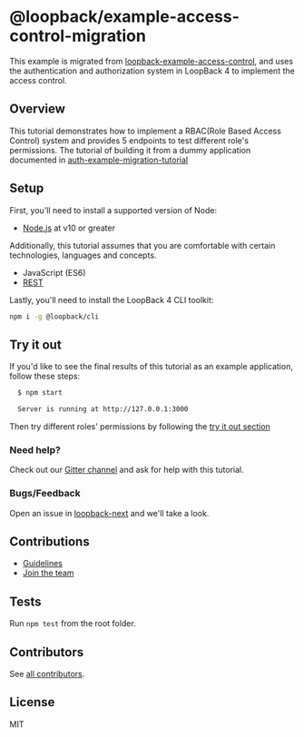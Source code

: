 # @loopback/example-access-control-migration

This example is migrated from
[loopback-example-access-control](https://github.com/strongloop/loopback-example-access-control),
and uses the authentication and authorization system in LoopBack 4 to implement
the access control.

## Overview

This tutorial demonstrates how to implement a RBAC(Role Based Access Control)
system and provides 5 endpoints to test different role's permissions. The
tutorial of building it from a dummy application documented in
[auth-example-migration-tutorial](https://github.com/strongloop/loopback-next/blob/auth-migration/docs/site/migration/auth/example.md)

## Setup

First, you'll need to install a supported version of Node:

- [Node.js](https://nodejs.org/en/) at v10 or greater

Additionally, this tutorial assumes that you are comfortable with certain
technologies, languages and concepts.

- JavaScript (ES6)
- [REST](http://www.restapitutorial.com/lessons/whatisrest.html)

Lastly, you'll need to install the LoopBack 4 CLI toolkit:

```sh
npm i -g @loopback/cli
```

## Try it out

If you'd like to see the final results of this tutorial as an example
application, follow these steps:

```sh
  $ npm start

  Server is running at http://127.0.0.1:3000
```

Then try different roles' permissions by following the
[try it out section](https://github.com/strongloop/loopback-next/blob/auth-migration/docs/site/migration/auth/example.md#try-it-out)

### Need help?

Check out our [Gitter channel](https://gitter.im/strongloop/loopback) and ask
for help with this tutorial.

### Bugs/Feedback

Open an issue in [loopback-next](https://github.com/strongloop/loopback-next)
and we'll take a look.

## Contributions

- [Guidelines](https://github.com/strongloop/loopback-next/blob/master/docs/CONTRIBUTING.md)
- [Join the team](https://github.com/strongloop/loopback-next/issues/110)

## Tests

Run `npm test` from the root folder.

## Contributors

See
[all contributors](https://github.com/strongloop/loopback-next/graphs/contributors).

## License

MIT
